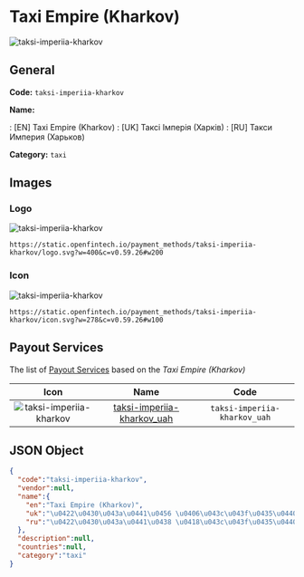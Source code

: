 
# Taxi Empire (Kharkov) 
![taksi-imperiia-kharkov](https://static.openfintech.io/payment_methods/taksi-imperiia-kharkov/logo.svg?w=400&c=v0.59.26#w200)  

## General 
**Code:** `taksi-imperiia-kharkov` 
 
**Name:** 
 
:	[EN] Taxi Empire (Kharkov) 
:	[UK] Таксі Імперія (Харків) 
:	[RU] Такси Империя (Харьков) 
 
**Category:** `taxi` 
 

## Images 

### Logo 
![taksi-imperiia-kharkov](https://static.openfintech.io/payment_methods/taksi-imperiia-kharkov/logo.svg?w=400&c=v0.59.26#w200)  

```
https://static.openfintech.io/payment_methods/taksi-imperiia-kharkov/logo.svg?w=400&c=v0.59.26#w200
```  

### Icon 
![taksi-imperiia-kharkov](https://static.openfintech.io/payment_methods/taksi-imperiia-kharkov/icon.svg?w=278&c=v0.59.26#w100)  

```
https://static.openfintech.io/payment_methods/taksi-imperiia-kharkov/icon.svg?w=278&c=v0.59.26#w100
```  

## Payout Services 
 
The list of [Payout Services](/payout-services/) based on the _Taxi Empire (Kharkov)_ 

|Icon|Name|Code| 
|:---:|:---:|:---:| 
|![taksi-imperiia-kharkov](https://static.openfintech.io/payout_methods/taksi-imperiia-kharkov/icon.png?w=278&c=v0.59.26#w40) |[taksi-imperiia-kharkov_uah](/payout-services/taksi-imperiia-kharkov_uah/)|`taksi-imperiia-kharkov_uah`| 
 

## JSON Object 

```json
{
  "code":"taksi-imperiia-kharkov",
  "vendor":null,
  "name":{
    "en":"Taxi Empire (Kharkov)",
    "uk":"\u0422\u0430\u043a\u0441\u0456 \u0406\u043c\u043f\u0435\u0440\u0456\u044f (\u0425\u0430\u0440\u043a\u0456\u0432)",
    "ru":"\u0422\u0430\u043a\u0441\u0438 \u0418\u043c\u043f\u0435\u0440\u0438\u044f (\u0425\u0430\u0440\u044c\u043a\u043e\u0432)"
  },
  "description":null,
  "countries":null,
  "category":"taxi"
}
```  
